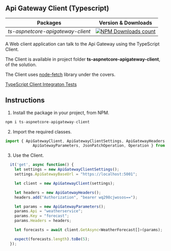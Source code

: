 ## Api Gateway Client (Typescript)

|Packages|Version & Downloads|
|---------------------------|:---:|
|*ts-aspnetcore-apigateway-client*|[![NPM Downloads count](https://img.shields.io/npm/dw/ts-aspnetcore-apigateway-client)](https://www.npmjs.com/package/ts-aspnetcore-apigateway-client)|

A  Web client application can talk to the Api Gateway using the TypeScript Client.

The Client is available in project folder **ts-aspnetcore-apigateway-client**, of the solution.

The Client uses [node-fetch](https://www.npmjs.com/package/node-fetch) library under the covers.

[TypeScript Client Integraton Tests](/ts-aspnetcore-apigateway-client/tests/apigatewayclient.test.ts)

## Instructions

1. Install the package in your project, from NPM.

```javascript
npm i ts-aspnetcore-apigateway-client
```

2. Import the required classes.

```javascript
import { ApiGatewayClient, ApiGatewayClientSettings, ApiGatewayHeaders, 
            ApiGatewayParameters, JsonPatchOperation, Operation } from "ts-aspnetcore-apigateway-client";
```

3. Use the Client.

```javascript
  it('get', async function() {
    let settings = new ApiGatewayClientSettings();
    settings.ApiGatewayBaseUrl = "https://localhost:5001";

    let client = new ApiGatewayClient(settings);

    let headers = new ApiGatewayHeaders();
    headers.add("Authorization", "bearer wq298cjwosos==");

    let params = new ApiGatewayParameters();
    params.Api = "weatherservice";
    params.Key = "forecast";
    params.Headers = headers;

    let forecasts = await client.GetAsync<WeatherForecast[]>(params);

    expect(forecasts.length).toBe(5);
  });
```